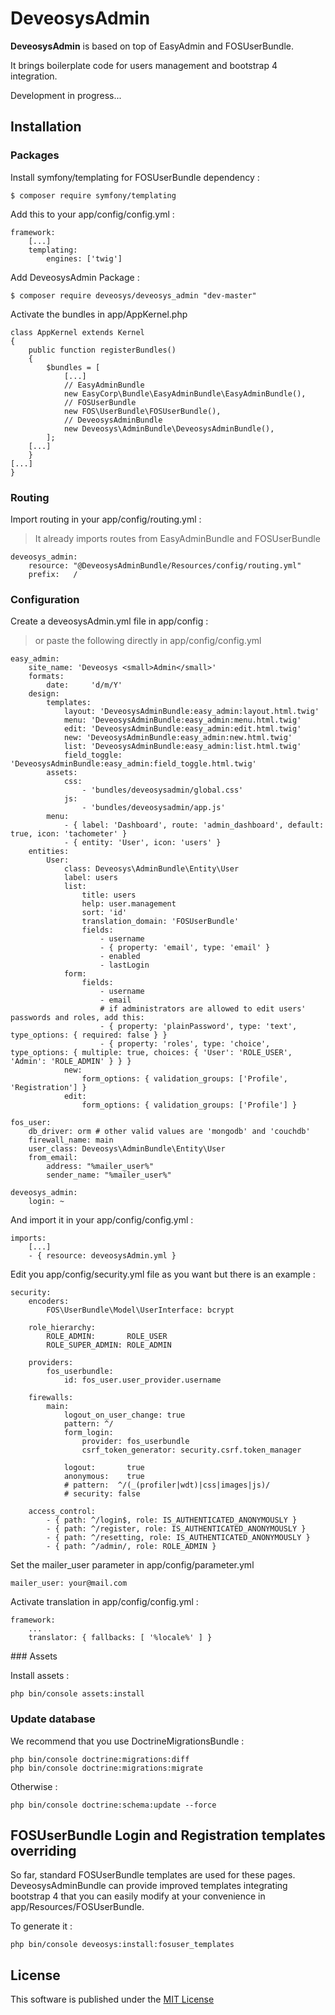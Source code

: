 # DeveosysAdmin

**DeveosysAdmin** is based on top of EasyAdmin and FOSUserBundle.

It brings boilerplate code for users management and bootstrap 4 integration.

Development in progress...

## Installation

### Packages

Install symfony/templating for FOSUserBundle dependency : 
```
$ composer require symfony/templating
```

Add this to your app/config/config.yml :
```
framework:
	[...]
    templating:
        engines: ['twig']
```

Add DeveosysAdmin Package :
```
$ composer require deveosys/deveosys_admin "dev-master"
```

Activate the bundles in app/AppKernel.php
```
class AppKernel extends Kernel
{
    public function registerBundles()
    {
        $bundles = [
        	[...]
            // EasyAdminBundle
            new EasyCorp\Bundle\EasyAdminBundle\EasyAdminBundle(),
            // FOSUserBundle
            new FOS\UserBundle\FOSUserBundle(),
            // DeveosysAdminBundle
            new Deveosys\AdminBundle\DeveosysAdminBundle(),
        ];
    [...]
	}
[...]
}

```

### Routing

Import routing in your app/config/routing.yml :
>It already imports routes from EasyAdminBundle and FOSUserBundle

```
deveosys_admin:
    resource: "@DeveosysAdminBundle/Resources/config/routing.yml"
    prefix:   /
```

### Configuration

Create a deveosysAdmin.yml file in app/config :
>or paste the following directly in app/config/config.yml

```
easy_admin:
    site_name: 'Deveosys <small>Admin</small>'
    formats:
        date:     'd/m/Y'
    design:
        templates:
            layout: 'DeveosysAdminBundle:easy_admin:layout.html.twig'
            menu: 'DeveosysAdminBundle:easy_admin:menu.html.twig'
            edit: 'DeveosysAdminBundle:easy_admin:edit.html.twig'
            new: 'DeveosysAdminBundle:easy_admin:new.html.twig'
            list: 'DeveosysAdminBundle:easy_admin:list.html.twig'
            field_toggle: 'DeveosysAdminBundle:easy_admin:field_toggle.html.twig'
        assets:
            css:
                - 'bundles/deveosysadmin/global.css'
            js:
                - 'bundles/deveosysadmin/app.js'
        menu:
            - { label: 'Dashboard', route: 'admin_dashboard', default: true, icon: 'tachometer' }
            - { entity: 'User', icon: 'users' }
    entities:
        User:
            class: Deveosys\AdminBundle\Entity\User
            label: users
            list:
                title: users
                help: user.management
                sort: 'id'
                translation_domain: 'FOSUserBundle'
                fields:
                    - username
                    - { property: 'email', type: 'email' }
                    - enabled
                    - lastLogin
            form:
                fields:
                    - username
                    - email
                    # if administrators are allowed to edit users' passwords and roles, add this:
                    - { property: 'plainPassword', type: 'text', type_options: { required: false } }
                    - { property: 'roles', type: 'choice', type_options: { multiple: true, choices: { 'User': 'ROLE_USER', 'Admin': 'ROLE_ADMIN' } } }
            new:
                form_options: { validation_groups: ['Profile', 'Registration'] }
            edit:
                form_options: { validation_groups: ['Profile'] }

fos_user:
    db_driver: orm # other valid values are 'mongodb' and 'couchdb'
    firewall_name: main
    user_class: Deveosys\AdminBundle\Entity\User
    from_email:
        address: "%mailer_user%"
        sender_name: "%mailer_user%"

deveosys_admin:
    login: ~
```

And import it in your app/config/config.yml : 
```
imports:
    [...]
    - { resource: deveosysAdmin.yml }
```

Edit you app/config/security.yml file as you want but there is an example :
```
security:
    encoders:
        FOS\UserBundle\Model\UserInterface: bcrypt

    role_hierarchy:
        ROLE_ADMIN:       ROLE_USER
        ROLE_SUPER_ADMIN: ROLE_ADMIN

    providers:
        fos_userbundle:
            id: fos_user.user_provider.username

    firewalls:
        main:
            logout_on_user_change: true
            pattern: ^/
            form_login:
                provider: fos_userbundle
                csrf_token_generator: security.csrf.token_manager

            logout:       true
            anonymous:    true
            # pattern:  ^/(_(profiler|wdt)|css|images|js)/
            # security: false

    access_control:
        - { path: ^/login$, role: IS_AUTHENTICATED_ANONYMOUSLY }
        - { path: ^/register, role: IS_AUTHENTICATED_ANONYMOUSLY }
        - { path: ^/resetting, role: IS_AUTHENTICATED_ANONYMOUSLY }
        - { path: ^/admin/, role: ROLE_ADMIN }
```

Set the mailer_user parameter in app/config/parameter.yml
```
mailer_user: your@mail.com
```

Activate translation in app/config/config.yml :
```
framework:
    ...
    translator: { fallbacks: [ '%locale%' ] }
```

### Assets

Install assets : 
```
php bin/console assets:install
``` 
### Update database

We recommend that you use DoctrineMigrationsBundle : 
```
php bin/console doctrine:migrations:diff
php bin/console doctrine:migrations:migrate
```
Otherwise : 
```
php bin/console doctrine:schema:update --force
```

## FOSUserBundle Login and Registration templates overriding

So far, standard FOSUserBundle templates are used for these pages. DeveosysAdminBundle can provide improved templates integrating bootstrap 4 that you can easily modify at your convenience in app/Resources/FOSUserBundle.

To generate it : 

```
php bin/console deveosys:install:fosuser_templates
``` 

## License

This software is published under the [MIT License](LICENSE.md)

<!-- [1]: https://symfony.com/doc/current/bundles/EasyAdminBundle/book/installation.html
[2]: https://symfony.com/doc/current/bundles/EasyAdminBundle/book/your-first-backend.html
[3]: https://symfony.com/doc/current/bundles/EasyAdminBundle
 -->